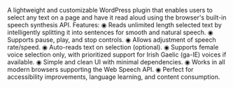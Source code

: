 A lightweight and customizable WordPress plugin that enables users to select any text on a page and have it read aloud using the browser's built-in speech synthesis API.
Features:
◉ Reads unlimited length selected text by intelligently splitting it into sentences for smooth and natural speech.
◉ Supports pause, play, and stop controls.
◉ Allows adjustment of speech rate/speed.
◉ Auto-reads text on selection (optional).
◉ Supports female voice selection only, with prioritized support for Irish Gaelic (ga-IE) voices if available.
◉ Simple and clean UI with minimal dependencies.
◉ Works in all modern browsers supporting the Web Speech API.
◉ Perfect for accessibility improvements, language learning, and content consumption.
